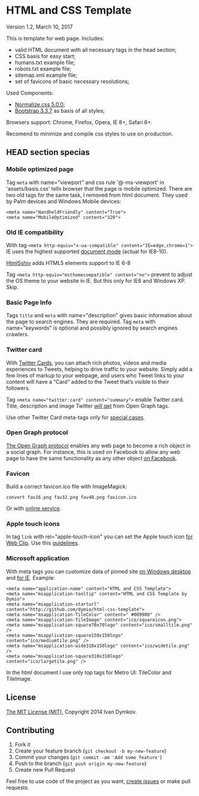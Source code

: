 HTML and CSS Template
=====================

Version 1.2, March 10, 2017

This is template for web page. Includes:

- valid HTML document with all necessary tags in the head section;
- CSS basis for easy start;
- humans.txt example file;
- robots.txt example file;
- sitemap.xml example file;
- set of favicons of basic necessary resolutions;

Used Components:

- [Normalize.css 5.0.0](http://necolas.github.io/normalize.css/);
- [Bootstrap 3.3.7](http://getbootstrap.com/) as basis of all styles;

Browsers support: Chrome, Firefox, Opera, IE 8+, Safari 6+.

Recomend to minimize and compile css styles to use on production.


HEAD section specias
--------------------

### Mobile optimized page

Tag `meta` with name="viewport" and css rule '@-ms-viewport'
in 'assets/basis.css' tells browser that the page is mobile optimized.
There are two old tags for the same task, I removed from html document.
They used by Palm devices and Windows Mobile devices:

    <meta name="HandheldFriendly" content="True">
    <meta name="MobileOptimized" content="320">

### Old IE compatibility

With tag `<meta http-equiv="x-ua-compatible" content="IE=edge,chrome=1">`
IE uses the highest supported
[document mode](https://msdn.microsoft.com/en-us/library/jj676915.aspx)
(actual for IE8-10).

[Html5shiv](https://github.com/aFarkas/html5shiv) adds HTML5 elements support
to IE 6-8

Tag `<meta http-equiv="msthemecompatible" content="no">` prevent to adjust
the OS theme to your website in IE. But this only for IE6 and Windows XP. Skip.

### Basic Page Info

Tags `title` and `meta` with name="description" gives basic information about
the page to search engines. They are required. Tag `meta` with name="keywords"
is optional and possibly ignored by search engines crawlers.

### Twitter card

With [Twitter Cards](https://dev.twitter.com/cards), you can attach rich photos,
videos and media experiences to Tweets, helping to drive traffic to your
website. Simply add a few lines of markup to your webpage, and users who Tweet
links to your content will have a “Card” added to the Tweet that’s visible
to their followers.

Tag `<meta name="twitter:card" content="summary">` enable Twitter card.
Title, description and image Twitter
[will get](https://dev.twitter.com/cards/getting-started#twitter-cards-and-open-graph)
from Open Graph tags.

Use other Twitter Card meta-tags only for
[special cases](https://dev.twitter.com/cards/types).

### Open Graph protocol

[The Open Graph protocol](http://ogp.me/) enables any web page to become
a rich object in a social graph. For instance, this is used on Facebook
to allow any web page to have the same functionality as any other object
[on Facebook](https://developers.facebook.com/docs/sharing/webmasters).

### Favicon

Build a correct favicon.ico file with ImageMagick:

    convert fav16.png fav32.png fav48.png favicon.ico

Or with [online service](http://icoconvert.com/).

### Apple touch icons

In tag `link` with rel="apple-touch-icon" you can set the Apple touch icon
[for Web Clip](https://developer.apple.com/library/content/documentation/AppleApplications/Reference/SafariWebContent/ConfiguringWebApplications/ConfiguringWebApplications.html).
Use this [guidelines](https://developer.apple.com/ios/human-interface-guidelines/graphics/app-icon/#app-icon-sizes).

### Microsoft application

With meta tags you can customize data of pinned site
[on Windows desktop](https://msdn.microsoft.com/en-us/library/dn255024.aspx)
and [for IE](https://msdn.microsoft.com/en-us/library/hh772707.aspx). Example:

    <meta name="application-name" content="HTML and CSS Template">
    <meta name="msapplication-tooltip" content="HTML and CSS Template by Dymio">
    <meta name="msapplication-starturl" content="http://github.com/dymio/html-css-template">
    <meta name="msapplication-TileColor" content=" #009900" />
    <meta name="msapplication-TileImage" content="ico/squareicon.png">
    <meta name="msapplication-square70x70logo" content="ico/smalltile.png" />
    <meta name="msapplication-square150x150logo" content="ico/mediumtile.png" />
    <meta name="msapplication-wide310x150logo" content="ico/widetile.png" />
    <meta name="msapplication-square310x310logo" content="ico/largetile.png" />

In the html document I use only top tags for Metro UI: TileColor and TileImage.


License
-------

[The MIT License (MIT)](https://opensource.org/licenses/MIT),
Copyright 2014 Ivan Dymkov.


Contributing
------------

1. Fork it
2. Create your feature branch (`git checkout -b my-new-feature`)
3. Commit your changes (`git commit -am 'Add some feature'`)
4. Push to the branch (`git push origin my-new-feature`)
5. Create new Pull Request

Feel free to use code of the project as you want,
[create issues](https://github.com/dymio/html-css-template/issues)
or make pull requests.
